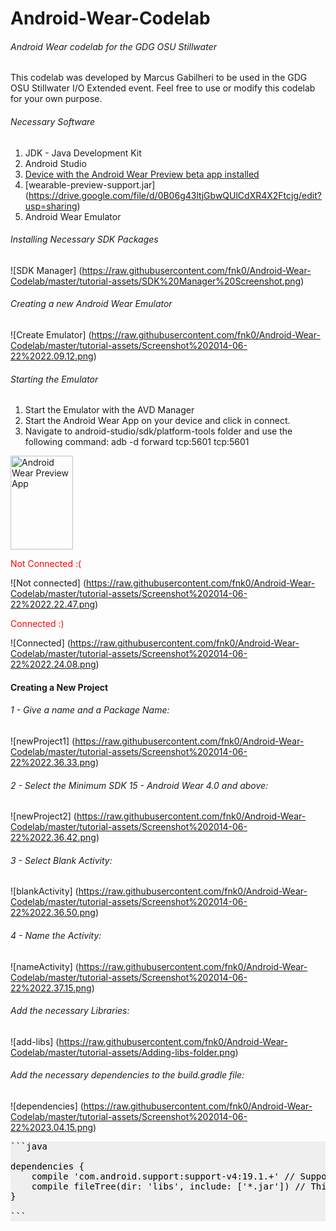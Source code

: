Android-Wear-Codelab
====================

###### Android Wear codelab for the GDG OSU Stillwater
This codelab was developed by Marcus Gabilheri to be used in the GDG OSU Stillwater I/O Extended event.
Feel free to use or modify this codelab for your own purpose.

###### Necessary Software
1. JDK - Java Development Kit
2. Android Studio
3. [Device with the Android Wear Preview beta app installed](https://play.google.com/store/apps/details?id=com.google.android.wearablepreview.app)
4. [wearable-preview-support.jar] (https://drive.google.com/file/d/0B06g43ltjGbwQUlCdXR4X2Ftcjg/edit?usp=sharing) 
5. Android Wear Emulator 

###### Installing Necessary SDK Packages
![SDK Manager] (https://raw.githubusercontent.com/fnk0/Android-Wear-Codelab/master/tutorial-assets/SDK%20Manager%20Screenshot.png)

###### Creating a new Android Wear Emulator
![Create Emulator] (https://raw.githubusercontent.com/fnk0/Android-Wear-Codelab/master/tutorial-assets/Screenshot%202014-06-22%2022.09.12.png)

###### Starting the Emulator

1. Start the Emulator with the AVD Manager
2. Start the Android Wear App on your device and click in connect.
3. Navigate to android-studio/sdk/platform-tools folder and use the following command: adb -d forward tcp:5601 tcp:5601

<img src="https://raw.githubusercontent.com/fnk0/Android-Wear-Codelab/master/tutorial-assets/android-wear-app.png" alt="Android Wear Preview App" style="width:100px;height:150px">

<font color='red'> Not Connected :( </font>

![Not connected] (https://raw.githubusercontent.com/fnk0/Android-Wear-Codelab/master/tutorial-assets/Screenshot%202014-06-22%2022.22.47.png)

<font color='red'> Connected :) </font>

![Connected] (https://raw.githubusercontent.com/fnk0/Android-Wear-Codelab/master/tutorial-assets/Screenshot%202014-06-22%2022.24.08.png)

#### Creating a New Project

###### 1 - Give a name and a Package Name:

![newProject1] (https://raw.githubusercontent.com/fnk0/Android-Wear-Codelab/master/tutorial-assets/Screenshot%202014-06-22%2022.36.33.png)

###### 2 - Select the Minimum SDK 15 - Android Wear 4.0 and above:

![newProject2] (https://raw.githubusercontent.com/fnk0/Android-Wear-Codelab/master/tutorial-assets/Screenshot%202014-06-22%2022.36.42.png)

###### 3 - Select Blank Activity:

![blankActivity] (https://raw.githubusercontent.com/fnk0/Android-Wear-Codelab/master/tutorial-assets/Screenshot%202014-06-22%2022.36.50.png)

###### 4 - Name the Activity:

![nameActivity] (https://raw.githubusercontent.com/fnk0/Android-Wear-Codelab/master/tutorial-assets/Screenshot%202014-06-22%2022.37.15.png)

###### Add the necessary Libraries:

![add-libs] (https://raw.githubusercontent.com/fnk0/Android-Wear-Codelab/master/tutorial-assets/Adding-libs-folder.png)

###### Add the necessary dependencies to the build.gradle file:
![dependencies] (https://raw.githubusercontent.com/fnk0/Android-Wear-Codelab/master/tutorial-assets/Screenshot%202014-06-22%2023.04.15.png)

<pre style="background:rgba(238,238,238,0.92);color:#000">
```java

dependencies {
    compile 'com.android.support:support-v4:19.1.+' // Support libraries
    compile fileTree(dir: 'libs', include: ['*.jar']) // This compiles all the .jar inside libs folder
}

```
</pre>
